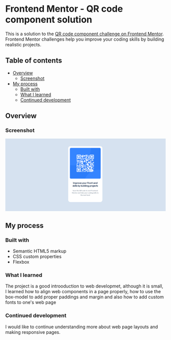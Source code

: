 # Frontend Mentor - QR code component solution

This is a solution to the [QR code component challenge on Frontend Mentor](https://www.frontendmentor.io/challenges/qr-code-component-iux_sIO_H). Frontend Mentor challenges help you improve your coding skills by building realistic projects. 

## Table of contents

- [Overview](#overview)
  - [Screenshot](#screenshot)
- [My process](#my-process)
  - [Built with](#built-with)
  - [What I learned](#what-i-learned)
  - [Continued development](#continued-development)
  

## Overview

### Screenshot

![](./screenshots/index.png)


## My process

### Built with

- Semantic HTML5 markup
- CSS custom properties
- Flexbox

### What I learned

The project is a good introoduction to web developmet, although it is small, I learned how to align web components in a page properly, how to use the box-model to add proper paddings and margin and also how to add custom fonts to one's web page

### Continued development

I would like to continue understanding more about web page layouts and making responsive pages.
